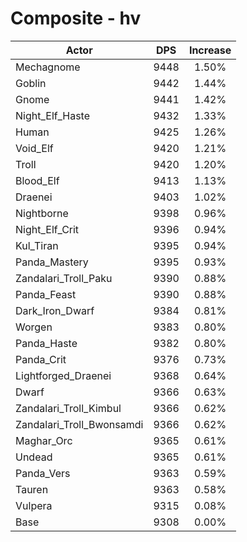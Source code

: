 # Composite - hv
| Actor | DPS | Increase |
|---|:---:|:---:|
|Mechagnome|9448|1.50%|
|Goblin|9442|1.44%|
|Gnome|9441|1.42%|
|Night_Elf_Haste|9432|1.33%|
|Human|9425|1.26%|
|Void_Elf|9420|1.21%|
|Troll|9420|1.20%|
|Blood_Elf|9413|1.13%|
|Draenei|9403|1.02%|
|Nightborne|9398|0.96%|
|Night_Elf_Crit|9396|0.94%|
|Kul_Tiran|9395|0.94%|
|Panda_Mastery|9395|0.93%|
|Zandalari_Troll_Paku|9390|0.88%|
|Panda_Feast|9390|0.88%|
|Dark_Iron_Dwarf|9384|0.81%|
|Worgen|9383|0.80%|
|Panda_Haste|9382|0.80%|
|Panda_Crit|9376|0.73%|
|Lightforged_Draenei|9368|0.64%|
|Dwarf|9366|0.63%|
|Zandalari_Troll_Kimbul|9366|0.62%|
|Zandalari_Troll_Bwonsamdi|9366|0.62%|
|Maghar_Orc|9365|0.61%|
|Undead|9365|0.61%|
|Panda_Vers|9363|0.59%|
|Tauren|9363|0.58%|
|Vulpera|9315|0.08%|
|Base|9308|0.00%|

